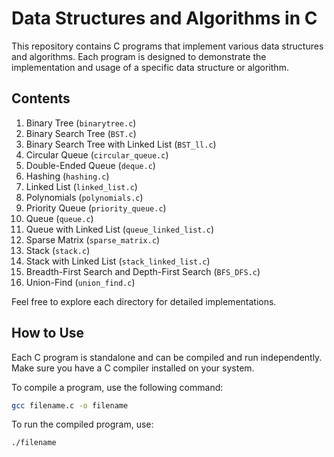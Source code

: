 # Data Structures and Algorithms in C

This repository contains C programs that implement various data structures and algorithms. Each program is designed to demonstrate the implementation and usage of a specific data structure or algorithm.

## Contents

1. Binary Tree (`binarytree.c`)
2. Binary Search Tree (`BST.c`)
3. Binary Search Tree with Linked List (`BST_ll.c`)
4. Circular Queue (`circular_queue.c`)
5. Double-Ended Queue (`deque.c`)
6. Hashing (`hashing.c`)
7. Linked List (`linked_list.c`)
8. Polynomials (`polynomials.c`)
9. Priority Queue (`priority_queue.c`)
10. Queue (`queue.c`)
11. Queue with Linked List (`queue_linked_list.c`)
12. Sparse Matrix (`sparse_matrix.c`)
13. Stack (`stack.c`)
14. Stack with Linked List (`stack_linked_list.c`)
15. Breadth-First Search and Depth-First Search (`BFS_DFS.c`)
16. Union-Find (`union_find.c`)

Feel free to explore each directory for detailed implementations.

## How to Use

Each C program is standalone and can be compiled and run independently. Make sure you have a C compiler installed on your system.

To compile a program, use the following command:

```bash
gcc filename.c -o filename
```

To run the compiled program, use:

```bash
./filename
```
